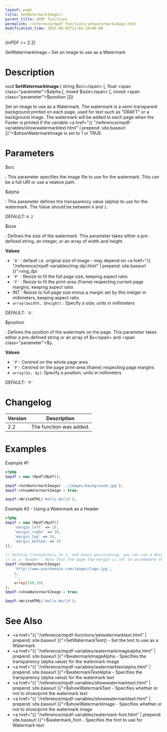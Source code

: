 ```yaml
---
layout: page
title: SetWatermarkImage()
parent_title: mPDF functions
permalink: /reference/mpdf-functions/setwatermarkimage.html
modification_time: 2015-08-05T12:01:10+00:00
---
```


(mPDF >= 2.2)

SetWatermarkImage – Set an image to use as a Watermark

# Description

void **SetWatermarkImage** ( 
string <span class="parameter">$src</span> 
[, float <span class="parameter">$alpha</span> 
[, mixed <span class="parameter">$size</span> 
[, mixed <span class="parameter">$position</span> ]]])

Set an image to use as a Watermark. The watermark is a semi-transparent background printed on each page, 
used for text such as "DRAFT" or a background image. The watermark will be added to each page when the 
Footer is printed if the variable <a href="{{ "/reference/mpdf-variables/showwatermarktext.html" | prepend: site.baseurl }}">$showWatermarkImage</a> 
is set to 1 or <span class="smallblock">TRUE</span>. 

# Parameters

<span class="parameter">$src</span>

: This parameter specifies the image file to use for the watermark. This can be a full URI or use a relative path.

<span class="parameter">$alpha</span>

: This parameter defines the transparency value (alpha) to use for the watermark. The Value should be between `0` and `1`.

  <span class="smallblock">DEFAULT</span>: `0.2`

<span class="parameter">$size</span>

: Defines the size of the watermark.
  This parameter takes either a pre-defined string, an integer, or an array of width and height. 

  **Values**
  
  * `'D'`
    : default i.e. original size of image - may depend on <a href="{{ "/reference/mpdf-variables/img-dpi.html" | prepend: site.baseurl }}">img_dpi</a> 
  * `'P'`
    : Resize to fit the full page size, keeping aspect ratio  
  * `'F'`
    : Resize to fit the print-area (frame) respecting current page margins, keeping aspect ratio  
  * <span class="smallblock">INT</span>
    : Resize to full page size minus a margin set by this integer in millimeters, keeping aspect ratio  
  * `array($width, $height)`
    : Specify a size; units in millimeters
  
  <span class="smallblock">DEFAULT</span>: `'D'`
 
  
<span class="parameter">$position</span>

: Defines the position of the watermark on the page. 
  This parameter takes either a pre-defined string or an array of <span class="parameter">$x</span> 
  and <span class="parameter">$y</span>. 
  
  **Values**
  
  * `'P'`: Centred on the whole page area  
  * `'F'`: Centred on the page print-area (frame) respecting page margins
  * `array($x, $y)`: Specify a position; units in millimeters
  
  <span class="smallblock">DEFAULT</span>: `'P'`

# Changelog

<table class="table">
<thead>
<tr>
  <th>Version</th>
  <th>Description</th>
</tr>
</thead>
<tbody>
<tr>
  <td>2.2</td>
  <td>The function was added.</td>
</tr>
</tbody>
</table>

# Examples

Example #1

```php
<?php
$mpdf = new \Mpdf\Mpdf();

$mpdf->SetWatermarkImage('../images/background.jpg');
$mpdf->showWatermarkImage = true;

$mpdf->WriteHTML('Hello World');

```

Example #2 - Using a Watermark as a Header

```php
<?php
$mpdf = new \Mpdf\Mpdf([
	'margin_left' => 20,
	'margin_right' => 20,
	'margin_top' => 50,
	'margin_bottom' => 10
]);

// Setting transparency to 1, and exact positioning, you can use a Watermark Image 
// as a 'Header'. Note that the page top-margin is set to accomodate the image.
$mpdf->SetWatermarkImage(
    'http://www.yourdomain.com/images/logo.jpg', 
    1, 
    '', 
    array(160,10)
);
$mpdf->showWatermarkImage = true;

$mpdf->WriteHTML('Hello World');

```

# See Also

- <a href="{{ "/reference/mpdf-functions/setwatermarktext.html" | prepend: site.baseurl }}">SetWatermarkText()</a> - Set the text to use as a Watermark
- <a href="{{ "/reference/mpdf-variables/watermarkimagealpha.html" | prepend: site.baseurl }}">$watermarkImageAlpha</a> - Specifies the transparency (alpha value) for the watermark image
- <a href="{{ "/reference/mpdf-variables/watermarktextalpha.html" | prepend: site.baseurl }}">$watermarkTextAlpha</a> - Specifies the transparency (alpha value) for the watermark text
- <a href="{{ "/reference/mpdf-variables/showwatermarktext.html" | prepend: site.baseurl }}">$showWatermarkText</a> - Specifies whether or not to show/print the watermark text
- <a href="{{ "/reference/mpdf-variables/showwatermarktext.html" | prepend: site.baseurl }}">$showWatermarkImage</a> - Specifies whether or not to show/print the watermark image
- <a href="{{ "/reference/mpdf-variables/watermark-font.html" | prepend: site.baseurl }}">$watermark_font</a> - Specifies the font to use for Watermark text
